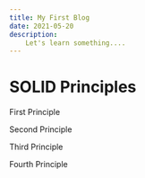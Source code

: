 ```yaml
---
title: My First Blog
date: 2021-05-20
description:
    Let's learn something....
---
```


# SOLID Principles

First Principle

Second Principle

Third Principle

Fourth Principle

